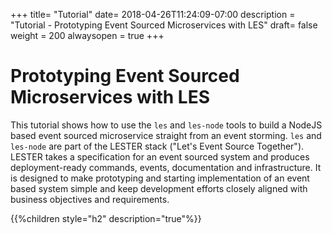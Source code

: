 +++
title= "Tutorial"
date= 2018-04-26T11:24:09-07:00
description = "Tutorial - Prototyping Event Sourced Microservices with LES"
draft= false
weight = 200
alwaysopen = true
+++

# Prototyping Event Sourced Microservices with LES

This tutorial shows how to use the ```les``` and ```les-node``` tools to build a NodeJS based event sourced microservice straight from an event storming. ```les``` and ```les-node``` are part of the LESTER stack ("Let's Event Source Together"). LESTER takes a specification for an event sourced system and produces deployment-ready commands, events, documentation and infrastructure. It is designed to make prototyping and starting implementation of an event based system simple and keep development efforts closely aligned with business objectives and requirements.

{{%children style="h2" description="true"%}}

